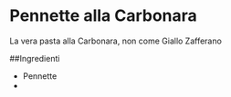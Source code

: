 # Pennette alla Carbonara

La vera pasta alla Carbonara, non come Giallo Zafferano

##Ingredienti

* Pennette
* 
